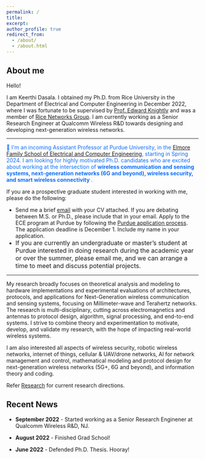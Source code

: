 ```yaml
---
permalink: /
title: 
excerpt: 
author_profile: true
redirect_from: 
  - /about/
  - /about.html
---
```


<!--
I'm a wireless networking and communications researcher. Currently, I am working on cross-layer MAC-PHY protocol design and implementation to scale the data rate and spatial multiplexing potential in High-Frequency mmWave networks.
My research interests span areas of wireless communications and networking, signal estimation and detection, mathematical modeling and protocol design for next-generation wireless networks (5G and beyond), information theory and coding, cellular networks and high frequency (mmWave) protocols and applications.
I'm associated with [Rice Networks Group](http://networks.rice.edu) at the Electrical and Computer Engineering department, Rice University, Houston, Texas. I am being advised by [Dr.Edward W.Knightly](https://knightly.rice.edu/). 
Previously, I have completed my Masters in Electrical Engineering from IISc Bangalore, India
-->

## About me

Hello!

I am Keerthi Dasala. I obtained my Ph.D. from Rice University in the Department of Electrical and Computer Engineering in December 2022, where I was fortunate to be supervised by [Prof. Edward Knightly](https://knightly.rice.edu/) and was a member of [Rice Networks Group](http://networks.rice.edu). I am currently working as a Senior Research Engineer at Qualcomm Wireless R&D towards designing and developing next-generation wireless networks. 
<!-- <h3>  I am on the academic job market. Interested in Tenure-Track positions in broad area of wireless communication and networking. </h3> -->

------
<span style=" color:#0d6efd">  📣  I'm an incoming Assistant Professor at Purdue University, in the [Elmore Family School of Electrical and Computer Engineering](https://engineering.purdue.edu/ECE), starting in Spring 2024.
    I am looking for highly motivated Ph.D. candidates who are excited about working at the intersection of <b> wireless communication and sensing systems, next-generation networks (6G and beyond), wireless security, and smart wireless connectivity </b>. </span>

If you are a prospective graduate student interested in working with me, please do the following:
- Send me a brief [email](kdasala@purdue.edu) with your CV attached. If you are debating between M.S. or Ph.D., please include that in your email. Apply to the ECE program at Purdue by following the [Purdue application process](https://www.purdue.edu/gradschool/admissions/how-to-apply/index.html?_ga=2.136994928.1145749734.1696568337-1436000790.1675876241). The application deadline is December 1. Include my name in your application.
- <span style=" font-size:16px"> If you are currently an undergraduate or master’s student at Purdue interested in doing research during the academic year or over the summer, please email me, and we can arrange a time to meet and discuss potential projects.</span>
------

My research broadly focuses on theoretical analysis and modeling to hardware implementations and experimental evaluations of architectures, protocols, and applications for Next-Generation wireless communication and sensing systems, focusing on Millimeter-wave and Terahertz networks. The research is multi-disciplinary, cutting across electromagnetics and antennas to protocol design, algorithm, signal processing, and end-to-end systems. I strive to combine theory and experimentation to motivate, develop, and validate my research, with the hope of impacting real-world wireless systems.

I am also interested all aspects of wireless security, robotic wireless networks, internet of things, cellular & UAV/drone networks, AI for network management and control, mathematical modeling and protocol design for next-generation wireless networks (5G+, 6G and beyond), and information theory and coding.

Refer [Research](./research) for current research directions.

<!-- Our research covers broadly next-generation wireless networks, wireless sensing, and smart device systems. We are interested in the design, implementation, and experimental evaluation of novel technologies to enable ultra-fast smart robust adaptable, and secure wireless systems. Our research is multi-disciplinary cutting across electromagnetics and antennas to protocol design, algorithm, signal processing, and end-to-end systems.  -->

<!--cross-layer MAC-PHY protocol design and experimental implementation to scale the data rate and spatial multiplexing potential in mmWave and THz WLANs. -->


<!--, where I was a member of [Rice Networks Group](http://networks.rice.edu). -->

<!--The main focus of my Ph.D. was on Design and Experimental Evaluation of Next-Generation Multi-User Wireless Networks in Millimeter-Wave and Terahertz Spectrum. -->
<!-- (https://scholarship.rice.edu/handle/1911/113234)  -->

<!-- My Ph.D. advisor is [Prof. Edward Knightly](https://knightly.rice.edu/). Prior to joining Rice, I completed my Masters in Electrical and Communications Engineering from IISc. -->

<!-- I finished my in the Department of Electrical and Computer Engineering at Rice University. I am a  and advised by [Prof. Edward Knightly](https://knightly.rice.edu/).  -->




<!-- Reflecting the multi-disciplinary nature of my research, my results have been published in premier venues and journals in the areas of mobile computing and wireless networks. I have been named as a Star Doctoral Student in Rice ECE in 2021 and received numerous recognitions for my research, including the Texas Instruments Distinguished Fellowship, Best Paper Award in IEEE INFOCOM 2021, Best Paper Award in IEEE VTC 2020, CRA-WP and Grace Hopper
Scholarship, and N2Women Young Researcher Fellowship. -->



## Recent News
  * **September 2022** - Started working as a Senior Research Enginener at Qualcomm Wireless R&D, NJ. 

  * **August 2022** - Finished Grad School! 

  * **June 2022** - Defended Ph.D. Thesis. Hooray!
 

<!-- [All News](/news.md/) -->

